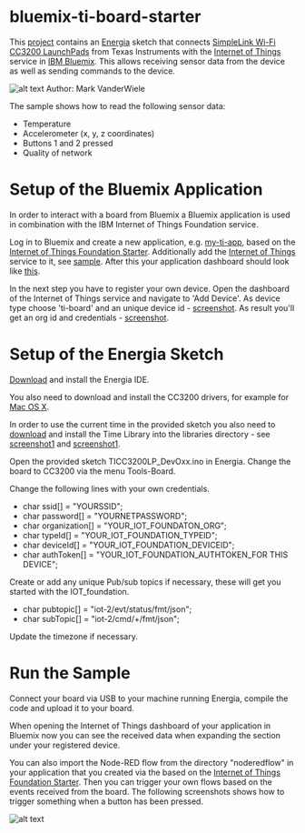 bluemix-ti-board-starter
================================================================================

This [project](https://github.com/IBM-Bluemix/bluemix-ti-board-starter) contains an [Energia](http://energia.nu/faqs/) sketch that connects [SimpleLink Wi-Fi CC3200 LaunchPads](http://www.ti.com/tool/cc3200-launchxl) from Texas Instruments with the [Internet of Things](https://console.ng.bluemix.net/?ace_base=true#/store/serviceOfferingGuid=8e3a9040-7ce8-4022-a36b-47f836d2b83e&fromCatalog=true) service in [IBM Bluemix](https://bluemix.net). This allows receiving sensor data from the device as well as sending commands to the device.

![alt text](https://raw.githubusercontent.com/IBM-Bluemix/bluemix-ti-board-starter/master/images/energia.png "energia")
Author: Mark VanderWiele

The sample shows how to read the following sensor data:
- Temperature
- Accelerometer (x, y, z coordinates)
- Buttons 1 and 2 pressed
- Quality of network


Setup of the Bluemix Application
================================================================================

In order to interact with a board from Bluemix a Bluemix application is used in combination with the IBM Internet of Things Foundation service. 

Log in to Bluemix and create a new application, e.g. [my-ti-app](https://raw.githubusercontent.com/IBM-Bluemix/bluemix-ti-board-starter/master/images/bluemixcreateapp1.png), based on the [Internet of Things Foundation Starter](https://console.ng.bluemix.net/?ace_base=true#/store/appType=web&cloudOEPaneId=store&appTemplateGuid=iot-template&fromCatalog=true). Additionally add the [Internet of Things](https://console.ng.bluemix.net/?ace_base=true#/store/serviceOfferingGuid=8e3a9040-7ce8-4022-a36b-47f836d2b83e&fromCatalog=true) service to it, see [sample](https://raw.githubusercontent.com/IBM-Bluemix/bluemix-ti-board-starter/master/images/bluemixcreateapp2.png). After this your application dashboard should look like [this](https://raw.githubusercontent.com/IBM-Bluemix/bluemix-ti-board-starter/master/images/bluemixcreateapp3.png).

In the next step you have to register your own device. Open the dashboard of the Internet of Things service and navigate to 'Add Device'. As device type choose 'ti-board' and an unique device id - [screenshot](https://raw.githubusercontent.com/IBM-Bluemix/bluemix-ti-board-starter/master/images/registerdevice1.png). As result you'll get an org id and credentials - [screenshot](https://raw.githubusercontent.com/IBM-Bluemix/bluemix-ti-board-starter/master/images/registerdevice2.png).


Setup of the Energia Sketch
================================================================================

[Download](http://energia.nu/download/) and install the Energia IDE.

You also need to download and install the CC3200 drivers, for example for [Mac OS X](http://energia.nu/files/EnergiaFTDIDrivers2.2.18.zip).

In order to use the current time in the provided sketch you also need to [download](http://www.pjrc.com/teensy/td_libs_Time.html) and install the Time Library into the libraries directory - see [screenshot1](https://raw.githubusercontent.com/IBM-Bluemix/bluemix-ti-board-starter/master/images/installtime1.png) and [screenshot1](https://raw.githubusercontent.com/IBM-Bluemix/bluemix-ti-board-starter/master/images/installtime2.png).

Open the provided sketch TICC3200LP_DevOxx.ino in Energia. Change the board to CC3200 via the menu Tools-Board.

Change the following lines with your own credentials.

- char ssid[] = "YOURSSID";
- char password[] = "YOURNETPASSWORD";
- char organization[] = "YOUR_IOT_FOUNDATON_ORG";
- char typeId[]   = "YOUR_IOT_FOUNDATION_TYPEID";
- char deviceId[] = "YOUR_IOT_FOUNDATION_DEVICEID";
- char authToken[] = "YOUR_IOT_FOUNDATION_AUTHTOKEN_FOR THIS DEVICE";

Create or add any unique Pub/sub topics if necessary, these will get you started with the IOT_foundation.

- char pubtopic[] = "iot-2/evt/status/fmt/json";
- char subTopic[] = "iot-2/cmd/+/fmt/json";

Update the timezone if necessary.


Run the Sample
================================================================================

Connect your board via USB to your machine running Energia, compile the code and upload it to your board.

When opening the Internet of Things dashboard of your application in Bluemix now you can see the received data when expanding the section under your registered device.

You can also import the Node-RED flow from the directory "noderedflow" in your application that you created via the based on the [Internet of Things Foundation Starter](https://console.ng.bluemix.net/?ace_base=true#/store/appType=web&cloudOEPaneId=store&appTemplateGuid=iot-template&fromCatalog=true). Then you can trigger your own flows based on the events received from the board. The following screenshots shows how to trigger something when a button has been pressed.

![alt text](https://raw.githubusercontent.com/IBM-Bluemix/bluemix-ti-board-starter/master/images/flow.png "flow")